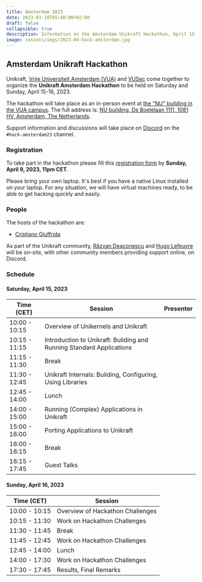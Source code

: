```yaml
---
title: Amsterdam 2023
date: 2023-03-10T05:40:00+02:00
draft: false
collapsible: true
description: Information on the Amsterdam Unikraft Hackathon, April 15-16, 2023
image: /assets/imgs/2023-04-hack-amsterdam.jpg
---
```


## Amsterdam Unikraft Hackathon

Unikraft, [Vrije Universiteit Amsterdam (VUA)](https://vu.nl/en) and [VUSec](https://www.vusec.net/) come together to organize the **Unikraft Amsterdam Hackathon** to be held on Saturday and Sunday, April 15-16, 2023.

The hackathon will take place as an in-person event at [the "NU" building in the VUA campus](https://www.vusec.net/directions/).
The full address is: [NU building, De Boelelaan 1111, 1081 HV, Amsterdam, The Netherlands](https://goo.gl/maps/vbpiJRzbEvcL92bBA).

Support information and discussions will take place on [Discord](http://bit.ly/UnikraftDiscord) on the `#hack-amsterdam23` channel.

### Registration

To take part in the hackathon please fill this [registration form](https://forms.gle/hCm2Qbg7mfa6pkrLA) by **Sunday, April 9, 2023, 11pm CET**.

Please bring your own laptop.
It's best if you have a native Linux installed on your laptop.
For any situation, we will have virtual machines ready, to be able to get hacking quickly and easily.

### People

The hosts of the hackathon are:

* [Cristiano Giuffrida](https://www.vusec.net/people/cristiano-giuffrida/)

As part of the Unikraft community, [Răzvan Deaconescu](https://github.com/razvand/) and [Hugo Lefeuvre](https://github.com/hlef/) will be on-site, with other community members providing support online, on Discord.

### Schedule

#### Saturday, April 15, 2023

| Time (CET)    | Session                                                              | Presenter          |
| ------------- | -------------------------------------------------------------------- | ------------------ |
| 10:00 - 10:15 | Overview of Unikernels and Unikraft                                  |                    |
| 10:15 - 11:15 | Introduction to Unikraft: Building and Running Standard Applications |                    |
| 11:15 - 11:30 | Break                                                                |                    |
| 11:30 - 12:45 | Unikraft Internals: Building, Configuring, Using Libraries           |                    |
| 12:45 - 14:00 | Lunch                                                                |                    |
| 14:00 - 15:00 | Running (Complex) Applications in Unikraft                           |                    |
| 15:00 - 16:00 | Porting Applications to Unikraft                                     |                    |
| 16:00 - 16:15 | Break                                                                |                    |
| 16:15 - 17:45 | Guest Talks                                                          |                    |

#### Sunday, April 16, 2023

| Time (CET)    | Session                                             |
| ------------- | --------------------------------------------------- |
| 10:00 - 10:15 | Overview of Hackathon Challenges                    |
| 10:15 - 11:30 | Work on Hackathon Challenges                        |
| 11:30 - 11:45 | Break                                               |
| 11:45 - 12:45 | Work on Hackathon Challenges                        |
| 12:45 - 14:00 | Lunch                                               |
| 14:00 - 17:30 | Work on Hackathon Challenges                        |
| 17:30 - 17:45 | Results, Final Remarks                              |
